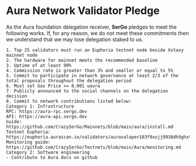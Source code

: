 # Aura Network Validator Pledge

As the Aura foundation delegation receiver, **SerGo** pledges to meet the following works. If, for any reason, we do not meet these commitments then we understand that we may lose delegation staked to us.

    1. Top 25 validators must run an Euphoria testnet node beside Xstaxy mainnet node
    2. The hardware for mainnet meets the recommended baseline    
    3. Uptime of at least 90%
    4. Commission rate is greater than 3% and smaller or equal to 5%
    5. Commit to participate in network governance at least 2/3 of the total proposals throughout the delegation period
    6. Must set Gas Price >= 0.001 uaura
    7. Publicly announced to the social channels on the delegation decision
    8. Commit to network contributions listed below: 
    Category 1: Infrastructure
    RPC: https://aura-rpc.sergo.dev
    API: https://aura-api.sergo.dev
    Guide: https://github.com/CrazySerGo/Mainnets/blob/main/aura/install.md
    Testnet Euphoria: https://euphoria.aurascan.io/validators/auravaloper103f9xxjj9938dh9ghxtet53cat4dl42k357k8y
    Monitoring guide: https://github.com/CrazySerGo/Testnets/blob/main/Aura/monitoring.md
    Category 2: Software engineering
    - Contribute to Aura docs on github
